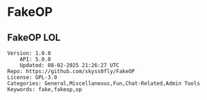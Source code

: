 # FakeOP
## FakeOP LOL
```properties
Version: 1.0.0
    API: 5.0.0
    Updated: 08-02-2025 21:26:27 UTC
Repo: https://github.com/skyss0fly/FakeOP
License: GPL-3.0
Categories: General,Miscellaneous,Fun,Chat-Related,Admin Tools
Keywords: fake,fakeop,op
```